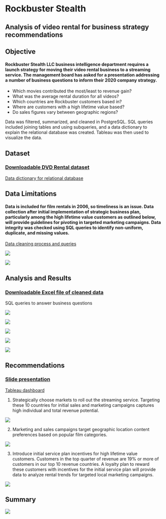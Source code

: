 # Rockbuster Stealth
## Analysis of video rental for business strategy recommendations
## **Objective**

#### Rockbuster Stealth LLC business intelligence department requires a launch strategy for moving their video rental business to a streaming service. The management board has asked for a presentation addressing a number of business questions to inform their 2020 company strategy.
- Which movies contributed the most/least to revenue gain?
- What was the average rental duration for all videos?
- Which countries are Rockbuster customers based in?
- Where are customers with a high lifetime value based?
- Do sales figures vary between geographic regions?

Data was filtered, summarized, and cleaned in PostgreSQL. SQL queries included joining tables and using subqueries, and a data dictionary to explain the relational database was created. Tableau was then used to visualize the data.

## **Dataset**
### [Downloadable DVD Rental dataset](https://github.com/dsad8000/rockbuster_stealth/blob/main/dvdrental.zip)

[Data dictionary for relational database](https://github.com/dsad8000/rockbuster_stealth/blob/main/Data_Dictionary.pdf)
 
## **Data Limitations**

#### Data is included for film rentals in 2006, so timeliness is an issue. Data collection after initial implementation of strategic business plan, particularly among the high lifetime value customers as outlined below, will provide guidelines for pivoting in targeted marketing campaigns. Data integrity was checked using SQL queries to identify non-uniform, duplicate, and missing values.

[Data cleaning process and queries](https://github.com/dsad8000/rockbuster_stealth/blob/main/Data_cleaning.pdf)

<kbd><img src=https://github.com/dsad8000/rockbuster_stealth/blob/main/Summary_customer_table.jpg><kbd>
 
<kbd><img src=https://github.com/dsad8000/rockbuster_stealth/blob/main/Summary_film_table.jpg><kbd>
 
## **Analysis and Results**
### [Downloadable Excel file of cleaned data](https://github.com/dsad8000/rockbuster_stealth/blob/main/Cleaned_data.xlsx)

SQL queries to answer business questions
 
<kbd><img src=https://github.com/dsad8000/rockbuster_stealth/blob/main/Analysis_2.jpg><kbd>
 
<kbd><img src=https://github.com/dsad8000/rockbuster_stealth/blob/main/Summary_film_table.jpg><kbd>
 
<kbd><img src=https://github.com/dsad8000/rockbuster_stealth/blob/main/Analysis_1.jpg><kbd>
 
<kbd><img src=https://github.com/dsad8000/rockbuster_stealth/blob/main/Analysis_3.jpg><kbd>
 
<kbd><img src=https://github.com/dsad8000/rockbuster_stealth/blob/main/Analysis_4.jpg><kbd>

## **Recommendations**
 
### [Slide presentation](https://github.com/dsad8000/rockbuster_stealth/blob/main/Rockbuster_presentation.pdf)
 
[Tableau dashboard](https://public.tableau.com/app/profile/danielle.sadler6048/viz/RockbusterCustomersandRevenuebyLocation_16802791977730/Top10Countries?publish=yes)

1. Strategically choose markets to roll out the streaming service. Targeting these 10 countries for initial sales and marketing campaigns captures high individual and total revenue potential.
 
<kbd><img src=https://github.com/dsad8000/rockbuster_stealth/blob/main/Recommendations_1.jpg><kbd>
 
2. Marketing and sales campaigns target geographic location content preferences based on popular film categories.
 
<kbd><img src=https://github.com/dsad8000/rockbuster_stealth/blob/main/Recommendations_2.jpg><kbd>
 
3. Introduce initial service plan incentives for high lifetime value customers. Customers in the top quarter of revenue are 19% or more of customers in our top 10 revenue countries. A loyalty plan to reward these customers with incentives for the initial service plan will provide data to analyze rental trends for targeted local marketing campaigns.
 
<kbd><img src=https://github.com/dsad8000/rockbuster_stealth/blob/main/Recommendations_3.jpg>
 
## **Summary**

<kbd><img src=https://github.com/dsad8000/rockbuster_stealth/blob/main/Summary.jpg><kbd>




